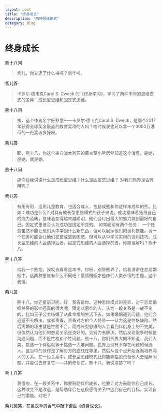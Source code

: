 ```yaml
---
layout: post
title: "终身成长"
description: "两种思维模式"
category: blog
---
```



# 终身成长

熊十八问
> 紫儿，你又读了什么书吗？新年啦。

紫儿答

> 卡罗尔·德韦克Carol S. Dweck 的《终身学习》，学习了两种不同的思维模式的差异：成长型思维和固定式思维。

熊十八问
> 咦，这个作者名字好熟悉——卡罗尔·德韦克Carol S. Dweck，是那个2017年获得全球奖金最高的教育奖项的人吗？啥时候我也可以拿一个3000万港币的一丹奖该多好呀。

紫儿答

>耶，熊十八，你这个来自澳大利亚的薰衣草小熊居然知道这个消息。是她，是她，就是她。

熊十八问

> 那你给我讲讲什么是成长型思维？什么是固定式思维？ 对我们熊界是否有用呢？

紫儿答

> 有用有用，适用儿童教育、也适合成人，包括成熊和你这样未成年的熊。比如：成功是什么?
> 对具有成长型思维模式的孩子来说，成功意味着拓展自己的能力范畴，意味着变得越来越聪明，他们会付出最大的努力做到最好的自己。固定式思维会认为成功是固定不变的。
> 如果面前有两个任务： 一个任务虽然不能让他们从中学到什么新东西，但可以展示他们的谈判技能。另一个任务可能会让他们犯错或感到困惑，但可以从中学习实用的谈判技巧。成长型思维的人会选择后者，固定式思维的人会选择前者。你能理解吗？熊十八。

熊十八答
>给我一个熊抱，我就去看看这本书。你呀，别管熊界了，给我讲讲在恋爱婚姻中，这两种思维有什么不同吧？爱情婚姻才是你们人类永恒的主题，这个我懂。

紫儿答
>熊十八，你还挺前卫呢。好，我告诉你。这种思维模式的差异，对于恋爱婚姻关系的影响还真的很大呢。固定式思维的人，认为一段关系是一成不变的，比如王子公主结婚了从此幸福的生活下去。如果婚姻遇到问题，他们会逃避不去解决，或者责备，责备对方的个人特质——认为这是性格缺陷。然后离婚的理由就是性格不合。而成长型思维的人会看到伴侣身上的不完美，但依然认为他们的恋爱关系是良好的。会努力去解决，然后发现很多时候是沟通问题，而不是性格和个性问题。熊十八，你们熊界大概不知道，我们人类，挑选一个伴侣就等于挑选一大堆问题。世界上没有不存在问题的候选人。这当中的诀窍是了解对方的底线在哪里，然后从这个点开始逐渐培养两人的关系。在一段关系中，成长型思维模式让你能够摆脱责备他人去理解问题，并尝试去修复它——共同修复它。熊十八，我说清楚了吗？

熊十八答
> 我懂啦，在一段关系中，你要鼓励伴侣成长，也要让对方鼓励你自己成长。这种改变不是改造，是帮助伴侣在这段感情关系中达到自己的目标，实现自己的潜能。对吧？

紫儿微笑，在薰衣草的香气中敲下键盘《终身成长》。
